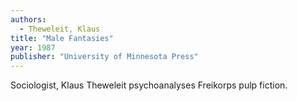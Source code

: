 ```yaml
---
authors:
  - Theweleit, Klaus
title: "Male Fantasies"
year: 1987
publisher: "University of Minnesota Press"
---
```


Sociologist, Klaus Theweleit psychoanalyses Freikorps pulp fiction.

